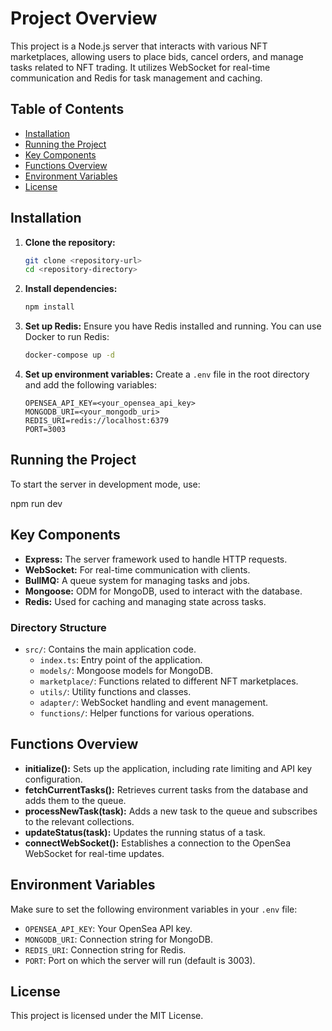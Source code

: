 # Project Overview

This project is a Node.js server that interacts with various NFT marketplaces, allowing users to place bids, cancel orders, and manage tasks related to NFT trading. It utilizes WebSocket for real-time communication and Redis for task management and caching.

## Table of Contents

- [Installation](#installation)
- [Running the Project](#running-the-project)
- [Key Components](#key-components)
- [Functions Overview](#functions-overview)
- [Environment Variables](#environment-variables)
- [License](#license)

## Installation

1. **Clone the repository:**

   ```bash
   git clone <repository-url>
   cd <repository-directory>
   ```

2. **Install dependencies:**

   ```bash
   npm install
   ```

3. **Set up Redis:**
   Ensure you have Redis installed and running. You can use Docker to run Redis:

   ```bash
   docker-compose up -d
   ```

4. **Set up environment variables:**
   Create a `.env` file in the root directory and add the following variables:
   ```env
   OPENSEA_API_KEY=<your_opensea_api_key>
   MONGODB_URI=<your_mongodb_uri>
   REDIS_URI=redis://localhost:6379
   PORT=3003
   ```

## Running the Project

To start the server in development mode, use:

npm run dev

## Key Components

- **Express:** The server framework used to handle HTTP requests.
- **WebSocket:** For real-time communication with clients.
- **BullMQ:** A queue system for managing tasks and jobs.
- **Mongoose:** ODM for MongoDB, used to interact with the database.
- **Redis:** Used for caching and managing state across tasks.

### Directory Structure

- `src/`: Contains the main application code.
  - `index.ts`: Entry point of the application.
  - `models/`: Mongoose models for MongoDB.
  - `marketplace/`: Functions related to different NFT marketplaces.
  - `utils/`: Utility functions and classes.
  - `adapter/`: WebSocket handling and event management.
  - `functions/`: Helper functions for various operations.

## Functions Overview

- **initialize():** Sets up the application, including rate limiting and API key configuration.
- **fetchCurrentTasks():** Retrieves current tasks from the database and adds them to the queue.
- **processNewTask(task):** Adds a new task to the queue and subscribes to the relevant collections.
- **updateStatus(task):** Updates the running status of a task.
- **connectWebSocket():** Establishes a connection to the OpenSea WebSocket for real-time updates.

## Environment Variables

Make sure to set the following environment variables in your `.env` file:

- `OPENSEA_API_KEY`: Your OpenSea API key.
- `MONGODB_URI`: Connection string for MongoDB.
- `REDIS_URI`: Connection string for Redis.
- `PORT`: Port on which the server will run (default is 3003).

## License

This project is licensed under the MIT License.
